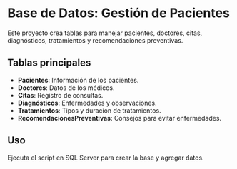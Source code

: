 # Base de Datos: Gestión de Pacientes

Este proyecto crea tablas para manejar pacientes, doctores, citas, diagnósticos, tratamientos y recomendaciones preventivas.

## Tablas principales

- **Pacientes**: Información de los pacientes.
- **Doctores**: Datos de los médicos.
- **Citas**: Registro de consultas.
- **Diagnósticos**: Enfermedades y observaciones.
- **Tratamientos**: Tipos y duración de tratamientos.
- **RecomendacionesPreventivas**: Consejos para evitar enfermedades.

## Uso

Ejecuta el script en SQL Server para crear la base y agregar datos.

